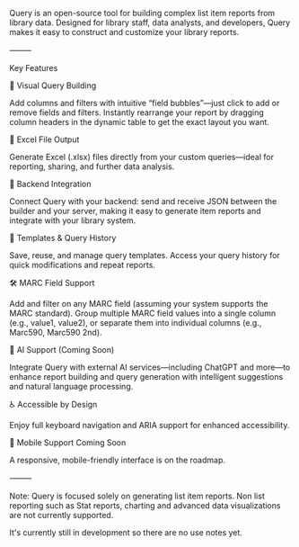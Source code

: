 Query is an open-source tool for building complex list item reports from library data. Designed for library staff, data analysts, and developers, Query makes it easy to construct and customize your library reports.

⸻

Key Features

🧩 Visual Query Building

Add columns and filters with intuitive “field bubbles”—just click to add or remove fields and filters. Instantly rearrange your report by dragging column headers in the dynamic table to get the exact layout you want.

📄 Excel File Output

Generate Excel (.xlsx) files directly from your custom queries—ideal for reporting, sharing, and further data analysis.

🔌 Backend Integration

Connect Query with your backend: send and receive JSON between the builder and your server, making it easy to generate item reports and integrate with your library system.

📁 Templates & Query History

Save, reuse, and manage query templates. Access your query history for quick modifications and repeat reports.

🛠️ MARC Field Support

Add and filter on any MARC field (assuming your system supports the MARC standard). Group multiple MARC field values into a single column (e.g., value1, value2), or separate them into individual columns (e.g., Marc590, Marc590 2nd).

🤖 AI Support (Coming Soon)

Integrate Query with external AI services—including ChatGPT and more—to enhance report building and query generation with intelligent suggestions and natural language processing.

♿ Accessible by Design

Enjoy full keyboard navigation and ARIA support for enhanced accessibility.

📱 Mobile Support Coming Soon

A responsive, mobile-friendly interface is on the roadmap.

⸻

Note: Query is focused solely on generating list item reports. Non list reporting such as Stat reports, charting and advanced data visualizations are not currently supported.


It's currently still in development so there are no use notes yet.
